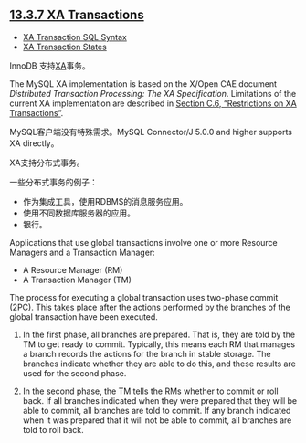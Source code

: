 ## [13.3.7 XA Transactions](http://dev.mysql.com/doc/refman/5.6/en/xa.html)

+ [XA Transaction SQL Syntax](./7/xa-statements.html)
+ [XA Transaction States](./7/xa-states.html)

InnoDB 支持[XA](http://dev.mysql.com/doc/refman/5.6/en/glossary.html#glos_xa)事务。

The MySQL XA implementation is based on the X/Open CAE document *Distributed Transaction Processing: The XA Specification*. Limitations of the current XA implementation are described in [Section C.6, “Restrictions on XA Transactions”](http://dev.mysql.com/doc/refman/5.6/en/xa-restrictions.html).

MySQL客户端没有特殊需求。MySQL Connector/J 5.0.0 and higher supports XA directly。

XA支持分布式事务。

一些分布式事务的例子：

+ 作为集成工具，使用RDBMS的消息服务应用。
+ 使用不同数据库服务器的应用。
+ 银行。

Applications that use global transactions involve one or more Resource Managers and a Transaction Manager:

+ A Resource Manager (RM)
+ A Transaction Manager (TM)

The process for executing a global transaction uses two-phase commit (2PC). This takes place after the actions performed by the branches of the global transaction have been executed.

1. In the first phase, all branches are prepared. That is, they are told by the TM to get ready to commit. Typically, this means each RM that manages a branch records the actions for the branch in stable storage. The branches indicate whether they are able to do this, and these results are used for the second phase.

2. In the second phase, the TM tells the RMs whether to commit or roll back. If all branches indicated when they were prepared that they will be able to commit, all branches are told to commit. If any branch indicated when it was prepared that it will not be able to commit, all branches are told to roll back.

